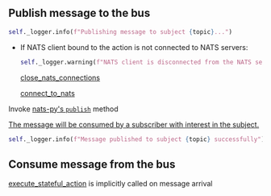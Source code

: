 ## Publish message to the bus

```python
self._logger.info(f"Publishing message to subject {topic}...")
```

* If NATS client bound to the action is not connected to NATS servers:
  ```python
  self._logger.warning(f"NATS client is disconnected from the NATS server. Resetting connection...")
  ```

  [close_nats_connections](close_nats_connections.md)

  [connect_to_nats](connect_to_nats.md)

Invoke [nats-py's `publish`](https://github.com/nats-io/nats.py/blob/main/nats/aio/client.py) method

[The message will be consumed by a subscriber with interest in the subject.](#consume-message-from-the-bus)

```python
self._logger.info(f"Message published to subject {topic} successfully")
```

## Consume message from the bus

[execute_stateful_action](../../eventbus/action/execute_stateful_action.md) is implicitly called on message arrival
